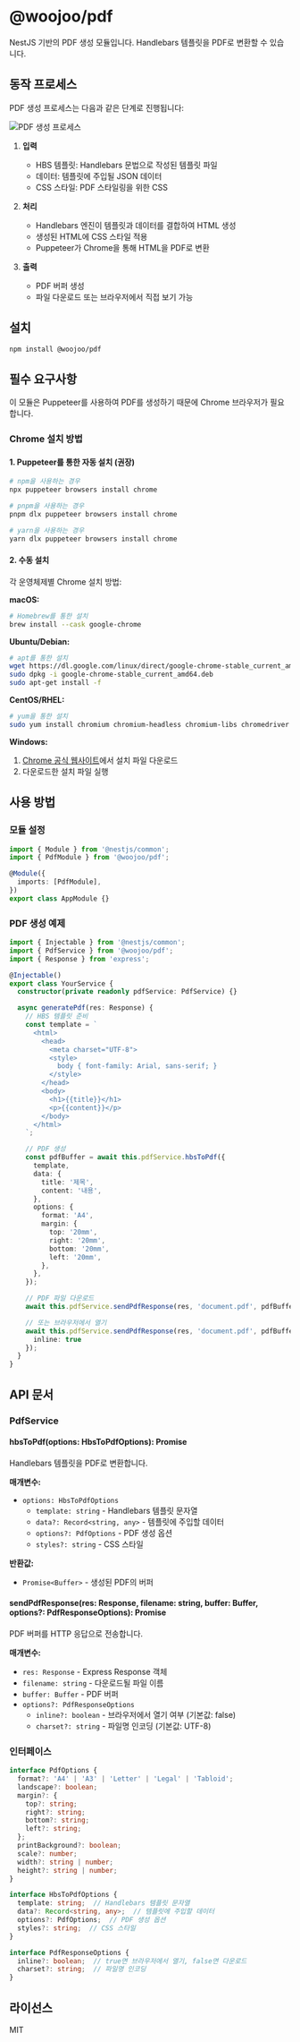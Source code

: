 # @woojoo/pdf

NestJS 기반의 PDF 생성 모듈입니다. Handlebars 템플릿을 PDF로 변환할 수 있습니다.

## 동작 프로세스

PDF 생성 프로세스는 다음과 같은 단계로 진행됩니다:

![PDF 생성 프로세스](https://raw.githubusercontent.com/leessang10/woojoo-libs/main/packages/pdf/docs/images/process-flow.svg)

1. **입력**
   - HBS 템플릿: Handlebars 문법으로 작성된 템플릿 파일
   - 데이터: 템플릿에 주입될 JSON 데이터
   - CSS 스타일: PDF 스타일링을 위한 CSS

2. **처리**
   - Handlebars 엔진이 템플릿과 데이터를 결합하여 HTML 생성
   - 생성된 HTML에 CSS 스타일 적용
   - Puppeteer가 Chrome을 통해 HTML을 PDF로 변환

3. **출력**
   - PDF 버퍼 생성
   - 파일 다운로드 또는 브라우저에서 직접 보기 가능

## 설치

```bash
npm install @woojoo/pdf
```

## 필수 요구사항

이 모듈은 Puppeteer를 사용하여 PDF를 생성하기 때문에 Chrome 브라우저가 필요합니다.

### Chrome 설치 방법

#### 1. Puppeteer를 통한 자동 설치 (권장)
```bash
# npm을 사용하는 경우
npx puppeteer browsers install chrome

# pnpm을 사용하는 경우
pnpm dlx puppeteer browsers install chrome

# yarn을 사용하는 경우
yarn dlx puppeteer browsers install chrome
```

#### 2. 수동 설치

각 운영체제별 Chrome 설치 방법:

**macOS:**
```bash
# Homebrew를 통한 설치
brew install --cask google-chrome
```

**Ubuntu/Debian:**
```bash
# apt를 통한 설치
wget https://dl.google.com/linux/direct/google-chrome-stable_current_amd64.deb
sudo dpkg -i google-chrome-stable_current_amd64.deb
sudo apt-get install -f
```

**CentOS/RHEL:**
```bash
# yum을 통한 설치
sudo yum install chromium chromium-headless chromium-libs chromedriver
```

**Windows:**
1. [Chrome 공식 웹사이트](https://www.google.com/chrome/)에서 설치 파일 다운로드
2. 다운로드한 설치 파일 실행

## 사용 방법

### 모듈 설정
```typescript
import { Module } from '@nestjs/common';
import { PdfModule } from '@woojoo/pdf';

@Module({
  imports: [PdfModule],
})
export class AppModule {}
```

### PDF 생성 예제

```typescript
import { Injectable } from '@nestjs/common';
import { PdfService } from '@woojoo/pdf';
import { Response } from 'express';

@Injectable()
export class YourService {
  constructor(private readonly pdfService: PdfService) {}

  async generatePdf(res: Response) {
    // HBS 템플릿 준비
    const template = `
      <html>
        <head>
          <meta charset="UTF-8">
          <style>
            body { font-family: Arial, sans-serif; }
          </style>
        </head>
        <body>
          <h1>{{title}}</h1>
          <p>{{content}}</p>
        </body>
      </html>
    `;

    // PDF 생성
    const pdfBuffer = await this.pdfService.hbsToPdf({
      template,
      data: {
        title: '제목',
        content: '내용',
      },
      options: {
        format: 'A4',
        margin: {
          top: '20mm',
          right: '20mm',
          bottom: '20mm',
          left: '20mm',
        },
      },
    });

    // PDF 파일 다운로드
    await this.pdfService.sendPdfResponse(res, 'document.pdf', pdfBuffer);

    // 또는 브라우저에서 열기
    await this.pdfService.sendPdfResponse(res, 'document.pdf', pdfBuffer, { 
      inline: true 
    });
  }
}
```

## API 문서

### PdfService

#### hbsToPdf(options: HbsToPdfOptions): Promise<Buffer>

Handlebars 템플릿을 PDF로 변환합니다.

**매개변수:**
- `options: HbsToPdfOptions`
  - `template: string` - Handlebars 템플릿 문자열
  - `data?: Record<string, any>` - 템플릿에 주입할 데이터
  - `options?: PdfOptions` - PDF 생성 옵션
  - `styles?: string` - CSS 스타일

**반환값:**
- `Promise<Buffer>` - 생성된 PDF의 버퍼

#### sendPdfResponse(res: Response, filename: string, buffer: Buffer, options?: PdfResponseOptions): Promise<void>

PDF 버퍼를 HTTP 응답으로 전송합니다.

**매개변수:**
- `res: Response` - Express Response 객체
- `filename: string` - 다운로드될 파일 이름
- `buffer: Buffer` - PDF 버퍼
- `options?: PdfResponseOptions`
  - `inline?: boolean` - 브라우저에서 열기 여부 (기본값: false)
  - `charset?: string` - 파일명 인코딩 (기본값: UTF-8)

### 인터페이스

```typescript
interface PdfOptions {
  format?: 'A4' | 'A3' | 'Letter' | 'Legal' | 'Tabloid';
  landscape?: boolean;
  margin?: {
    top?: string;
    right?: string;
    bottom?: string;
    left?: string;
  };
  printBackground?: boolean;
  scale?: number;
  width?: string | number;
  height?: string | number;
}

interface HbsToPdfOptions {
  template: string;  // Handlebars 템플릿 문자열
  data?: Record<string, any>;  // 템플릿에 주입할 데이터
  options?: PdfOptions;  // PDF 생성 옵션
  styles?: string;  // CSS 스타일
}

interface PdfResponseOptions {
  inline?: boolean;  // true면 브라우저에서 열기, false면 다운로드
  charset?: string;  // 파일명 인코딩
}
```

## 라이선스

MIT 